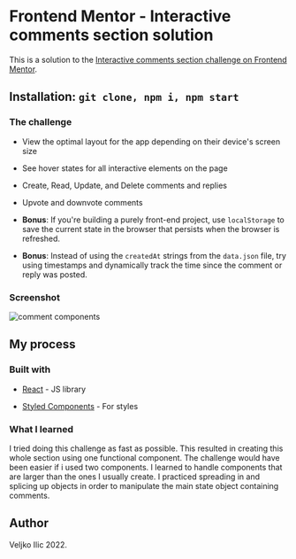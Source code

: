 
# Frontend Mentor - Interactive comments section solution



This is a solution to the [Interactive comments section challenge on Frontend Mentor](https://www.frontendmentor.io/challenges/interactive-comments-section-iG1RugEG9).

  
## Installation: ```git clone, npm i, npm start```

  

### The challenge

  

- View the optimal layout for the app depending on their device's screen size

- See hover states for all interactive elements on the page

- Create, Read, Update, and Delete comments and replies

- Upvote and downvote comments

-  **Bonus**: If you're building a purely front-end project, use `localStorage` to save the current state in the browser that persists when the browser is refreshed.

-  **Bonus**: Instead of using the `createdAt` strings from the `data.json` file, try using timestamps and dynamically track the time since the comment or reply was posted.

  

### Screenshot

  

<img src='https://i.ibb.co/h7SVqLY/Screenshot-from-2022-07-07-12-55-04.png' alt='comment components'/>

  


  



## My process

  

### Built with


- [React](https://reactjs.org/) - JS library

- [Styled Components](https://styled-components.com/) - For styles

    

### What I learned

  I tried doing this challenge as fast as possible. This resulted in creating this whole section using one functional component. The challenge would have been easier if i used two components. I learned to handle components that are  larger than the ones I usually create.
  I practiced spreading in and splicing up objects in order to manipulate the main state object containing comments.

  

## Author

Veljko Ilic 2022.
